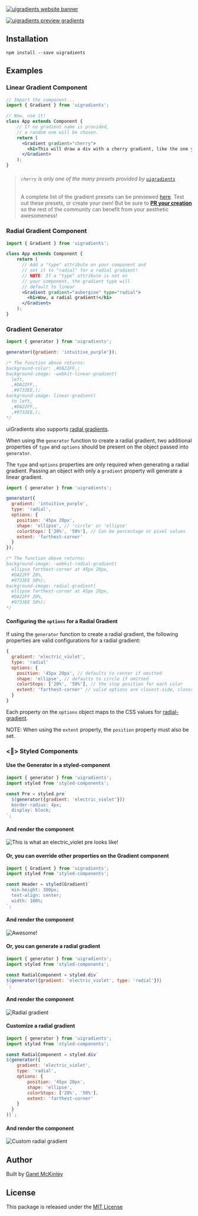 [![uigradients website banner](https://imgur.com/xPdyAx4.png)](https://jsbros.github.io/uigradients/)

[![uigradients preview gradients](https://i.imgur.com/lFbfzII.png)](https://595f03bc-218b-4dc7-9045-df52791c557f.sbook.io/)


## Installation

    npm install --save uigradients

## Examples
### Linear Gradient Component

``` jsx
// Import the component...
import { Gradient } from 'uigradients';

// Now, use it!
class App extends Component {
    // If no gradient name is provided,
    // a random one will be chosen.
    return (
      <Gradient gradient="cherry">
        <h1>This will draw a div with a cherry gradient, like the one you're looking at right now.</h1>
      </Gradient>
    );
}
```
> ###### `cherry` is only one of the many presets provided by [_`uigradients`_](https://jsbros.github.io/uigradients/)
> A complete list of the gradient presets can be previewed [here](https://0df99f9c-6d93-4766-a009-1f633aa91579.sbook.io/).
> Test out these presets, or create your own! But be sure to
[**PR your creation**](https://github.com/JSBros/uigradients/compare) so the
rest of the community can benefit from your aesthetic awesomeness!

### Radial Gradient Component

``` jsx
import { Gradient } from 'uigradients';

class App extends Component {
    return (
      // Add a "type" attribute on your component and
      // set it to "radial" for a radial gradient!
      // NOTE: If a "type" attribute is not on
      // your component, the gradient type will
      // default to linear
      <Gradient gradient="aubergine" type="radial">
        <h1>Wow, a radial gradient!</h1>
      </Gradient>
    );
}
```

### Gradient Generator

``` jsx
import { generator } from 'uigradients';

generator({gradient: 'intuitive_purple'});

/* The function above returns:
background-color: ,#DA22FF,;
background-image: -webkit-linear-gradient(
  left,
  ,#DA22FF,,
  ,#9733EE,);
background-image: linear-gradient(
  to left,
  ,#DA22FF,,
  ,#9733EE,);
*/
```

uiGradients also supports [radial gradients](https://developer.mozilla.org/en-US/docs/Web/CSS/radial-gradient).

When using the `generator` function to create a radial gradient, two additional properties of `type` and `options` should be present on the object passed into `generator`.

The `type` and `options` properties are only required when generating a radial gradient. Passing an object with only a `gradient` property will generate a linear gradient.

``` jsx
import { generator } from 'uigradients';

generator({
  gradient: 'intuitive_purple',
  type: 'radial',
  options: {
    position: '45px 20px',
    shape: 'ellipse', // 'circle' or 'ellipse'
    colorStops: ['20%', '50%'], // Can be percentage or pixel values
    extent: 'farthest-corner'
  }
});

/* The function above returns:
background-image: -webkit-radial-gradient(
  ellipse farthest-corner at 45px 20px,
  #DA22FF 20%,
  #9733EE 50%);
background-image: radial-gradient(
  ellipse farthest-corner at 45px 20px,
  #DA22FF 20%,
  #9733EE 50%);
*/
```

#### Configuring the `options` for a Radial Gradient

If using the `generator` function to create a radial gradient, the following properties are valid configurations for a radial gradient:

```js
{
  gradient: 'electric_violet',
  type: 'radial'
  options: {
    position: '45px 20px', // defaults to center if omitted
    shape: 'ellipse', // defaults to circle if omitted
    colorStops: ['20%', '50%'], // the stop position for each color
    extent: 'farthest-corner' // valid options are closest-side, closest-corner, farthest-side, and farthest-corner
  }
}
```

Each property on the `options` object maps to the CSS values for [radial-gradient](https://developer.mozilla.org/en-US/docs/Web/CSS/radial-gradient).

NOTE: When using the `extent` property, the `position` property must also be set.

### <💅> Styled Components
#### Use the Generator in a styled-component

``` jsx
import { generator } from 'uigradients';
import styled from 'styled-components';

const Pre = styled.pre`
  ${generator({gradient: 'electric_violet'})}
  border-radius: 4px;
  display: block;
`;
```

#### And render the component

![This is what an electric_violet pre looks like!](http://imgur.com/hNuroip.png)

#### Or, you can override other properties on the Gradient component

``` jsx
import { Gradient } from 'uigradients';
import styled from 'styled-components';

const Header = styled(Gradient)`
  min-height: 300px;
  text-align: center;
  width: 100%;
`;
```

#### And render the component

![Awesome!](http://imgur.com/7G9C4eN.png)

#### Or, you can generate a radial gradient

```js
import { generator } from 'uigradients';
import styled from 'styled-components';

const RadialComponent = styled.div`
${generator({gradient: 'electric_violet', type: 'radial'})}
`;
```

#### And render the component

![Radial gradient](https://i.imgur.com/PcyFqtx.jpg)

#### Customize a radial gradient

```js
import { generator } from 'uigradients';
import styled from 'styled-components';

const RadialComponent = styled.div`
${generator({
    gradient: 'electric_violet',
    type: 'radial',
    options: {
        position: '45px 20px',
        shape: 'ellipse',
        colorStops: ['20%', '50%'],
        extent: 'farthest-corner'
    }
  }
)}`;
```

#### And render the component

![Custom radial gradient](http://i.imgur.com/ESjCRbI.jpg)

## Author

Built by [Garet McKinley](https://github.com/garetmckinley)

## License

This package is released under the [MIT License](LICENSE)
